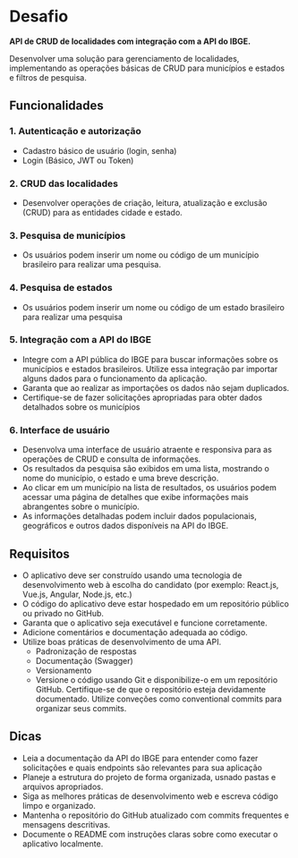 # Desafio 

**API de CRUD de localidades com integração com a API do IBGE.**

Desenvolver uma solução para gerenciamento de localidades, implementando as 
operações básicas de CRUD para municípios e estados e filtros de pesquisa.

## Funcionalidades

### 1. Autenticação e autorização

- Cadastro básico de usuário (login, senha)
- Login (Básico, JWT ou Token)

### 2. CRUD das localidades

- Desenvolver operações de criação, leitura, atualização e exclusão (CRUD) para
  as entidades cidade e estado.

### 3. Pesquisa de municípios

- Os usuários podem inserir um nome ou código de um município brasileiro para
  realizar uma pesquisa.

### 4. Pesquisa de estados

- Os usuários podem inserir um nome ou código de um estado brasileiro para 
  realizar uma pesquisa

### 5. Integração com a API do IBGE

- Integre com a API pública do IBGE para buscar informações sobre os municípios 
  e estados brasileiros. Utilize essa integração par importar alguns dados para
  o funcionamento da aplicação.
- Garanta que ao realizar as importações os dados não sejam duplicados.
- Certifique-se de fazer solicitações apropriadas para obter dados detalhados
  sobre os municípios

### 6. Interface de usuário

- Desenvolva uma interface de usuário atraente e responsiva para as operações de
  CRUD e consulta de informações.
- Os resultados da pesquisa são exibidos em uma lista, mostrando o nome do 
  município, o estado e uma breve descrição.
- Ao clicar em um município na lista de resultados, os usuários podem acessar
  uma página de detalhes que exibe informações mais abrangentes sobre o
  município.
- As informações detalhadas podem incluir dados populacionais, geográficos e 
  outros dados disponíveis na API do IBGE.

## Requisitos

- O aplicativo deve ser construído usando uma tecnologia de desenvolvimento web
  à escolha do candidato (por exemplo: React.js, Vue.js, Angular, Node.js, etc.)
- O código do aplicativo deve estar hospedado em um repositório público ou 
  privado no GitHub.
- Garanta que o aplicativo seja executável e funcione corretamente.
- Adicione comentários e documentação adequada ao código.
- Utilize boas práticas de desenvolvimento de uma API.
  - Padronização de respostas
  - Documentação (Swagger)
  - Versionamento
  - Versione o código usando Git e disponibilize-o em um repositório GitHub. 
    Certifique-se de que o repositório esteja devidamente documentado. Utilize
    conveções como conventional commits para organizar seus commits.

## Dicas

- Leia a documentação da API do IBGE para entender como fazer solicitações e
  quais endpoints são relevantes para sua aplicação
- Planeje a estrutura do projeto de forma organizada, usnado pastas e arquivos 
  apropriados.
- Siga as melhores práticas de desenvolvimento web e escreva código limpo e 
  organizado.
- Mantenha o repositório do GitHub atualizado com commits frequentes e mensagens
  descritivas.
- Documente o README com instruções claras sobre como executar o aplicativo
  localmente.
